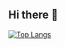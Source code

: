 ## Hi there 👋

[![Top Langs](https://github-readme-stats.vercel.app/api/top-langs/?username=bold84)](https://github.com/anuraghazra/github-readme-stats)

<!-- [![bold84's GitHub stats](https://github-readme-stats.vercel.app/api?username=bold84&show=prs_merged,prs_merged_percentage)](https://github.com/anuraghazra/github-readme-stats) -->

<!--
**bold84/bold84** is a ✨ _special_ ✨ repository because its `README.md` (this file) appears on your GitHub profile.

Here are some ideas to get you started:

- 🔭 I’m currently working on ...
- 🌱 I’m currently learning ...
- 👯 I’m looking to collaborate on ...
- 🤔 I’m looking for help with ...
- 💬 Ask me about ...
- 📫 How to reach me: ...
- 😄 Pronouns: ...
- ⚡ Fun fact: ...
-->
